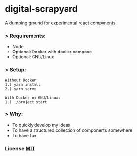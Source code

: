 # digital-scrapyard

A dumping ground for experimental react components

### > Requirements:

* Node
* Optional: Docker with docker compose
* Optional: GNU/Linux

### > Setup:

```
Without Docker:
1.) yarn install
2.) yarn serve
```

```
With Docker on GNU/Linux:
1.) ./project start
```

### > Why:

* To quickly develop my ideas
* To have a structured collection of components somewhere
* To have fun

### License [MIT](https://github.com/aljazmc/digital-scrapyard/blob/main/LICENSE)

